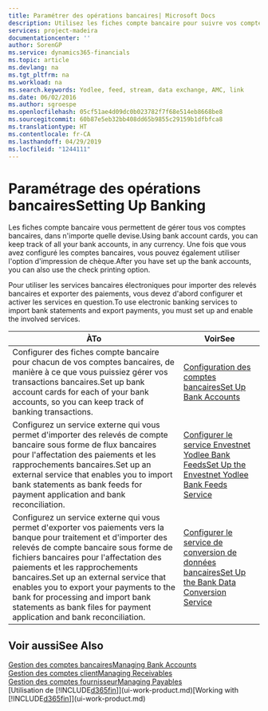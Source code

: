 ```yaml
---
title: Paramétrer des opérations bancaires| Microsoft Docs
description: Utilisez les fiches compte bancaire pour suivre vos comptes bancaires et paramétrer le flux bancaire, telles que Yodlee, pour échanger des données.
services: project-madeira
documentationcenter: ''
author: SorenGP
ms.service: dynamics365-financials
ms.topic: article
ms.devlang: na
ms.tgt_pltfrm: na
ms.workload: na
ms.search.keywords: Yodlee, feed, stream, data exchange, AMC, link
ms.date: 06/02/2016
ms.author: sgroespe
ms.openlocfilehash: 05cf51ae4d09dc0b023782f7f68e514eb8668be8
ms.sourcegitcommit: 60b87e5eb32bb408dd65b9855c29159b1dfbfca8
ms.translationtype: HT
ms.contentlocale: fr-CA
ms.lasthandoff: 04/29/2019
ms.locfileid: "1244111"
---
```

# <a name="setting-up-banking"></a><span data-ttu-id="7ee6a-103">Paramétrage des opérations bancaires</span><span class="sxs-lookup"><span data-stu-id="7ee6a-103">Setting Up Banking</span></span>
<span data-ttu-id="7ee6a-104">Les fiches compte bancaire vous permettent de gérer tous vos comptes bancaires, dans n'importe quelle devise.</span><span class="sxs-lookup"><span data-stu-id="7ee6a-104">Using bank account cards, you can keep track of all your bank accounts, in any currency.</span></span> <span data-ttu-id="7ee6a-105">Une fois que vous avez configuré les comptes bancaires, vous pouvez également utiliser l'option d'impression de chèque.</span><span class="sxs-lookup"><span data-stu-id="7ee6a-105">After you have set up the bank accounts, you can also use the check printing option.</span></span>

<span data-ttu-id="7ee6a-106">Pour utiliser les services bancaires électroniques pour importer des relevés bancaires et exporter des paiements, vous devez d'abord configurer et activer les services en question.</span><span class="sxs-lookup"><span data-stu-id="7ee6a-106">To use electronic banking services to import bank statements and  export payments, you must set up and enable the involved services.</span></span>

| <span data-ttu-id="7ee6a-107">À</span><span class="sxs-lookup"><span data-stu-id="7ee6a-107">To</span></span> | <span data-ttu-id="7ee6a-108">Voir</span><span class="sxs-lookup"><span data-stu-id="7ee6a-108">See</span></span> |
| --- | --- |
| <span data-ttu-id="7ee6a-109">Configurer des fiches compte bancaire pour chacun de vos comptes bancaires, de manière à ce que vous puissiez gérer vos transactions bancaires.</span><span class="sxs-lookup"><span data-stu-id="7ee6a-109">Set up bank account cards for each of your bank accounts, so you can keep track of banking transactions.</span></span> |[<span data-ttu-id="7ee6a-110">Configuration des comptes bancaires</span><span class="sxs-lookup"><span data-stu-id="7ee6a-110">Set Up Bank Accounts</span></span>](bank-how-setup-bank-accounts.md) |
| <span data-ttu-id="7ee6a-111">Configurez un service externe qui vous permet d'importer des relevés de compte bancaire sous forme de flux bancaires pour l'affectation des paiements et les rapprochements bancaires.</span><span class="sxs-lookup"><span data-stu-id="7ee6a-111">Set up an external service that enables you to import bank statements as bank feeds for payment application and bank reconciliation.</span></span> |[<span data-ttu-id="7ee6a-112">Configurer le service Envestnet Yodlee Bank Feeds</span><span class="sxs-lookup"><span data-stu-id="7ee6a-112">Set Up the Envestnet Yodlee Bank Feeds Service</span></span>](bank-how-setup-bank-statement-service.md) |
| <span data-ttu-id="7ee6a-113">Configurez un service externe qui vous permet d'exporter vos paiements vers la banque pour traitement et d'importer des relevés de compte bancaire sous forme de fichiers bancaires pour l'affectation des paiements et les rapprochements bancaires.</span><span class="sxs-lookup"><span data-stu-id="7ee6a-113">Set up an external service that enables you to export your payments to the bank for processing  and import bank statements as bank files for payment application and bank reconciliation.</span></span> |[<span data-ttu-id="7ee6a-114">Configurer le service de conversion de données bancaires</span><span class="sxs-lookup"><span data-stu-id="7ee6a-114">Set Up the Bank Data Conversion Service</span></span>](bank-how-setup-bank-data-conversion-service.md) |

## <a name="see-also"></a><span data-ttu-id="7ee6a-115">Voir aussi</span><span class="sxs-lookup"><span data-stu-id="7ee6a-115">See Also</span></span>
[<span data-ttu-id="7ee6a-116">Gestion des comptes bancaires</span><span class="sxs-lookup"><span data-stu-id="7ee6a-116">Managing Bank Accounts</span></span>](bank-manage-bank-accounts.md)  
[<span data-ttu-id="7ee6a-117">Gestion des comptes client</span><span class="sxs-lookup"><span data-stu-id="7ee6a-117">Managing Receivables</span></span>](receivables-manage-receivables.md)  
[<span data-ttu-id="7ee6a-118">Gestion des comptes fournisseur</span><span class="sxs-lookup"><span data-stu-id="7ee6a-118">Managing Payables</span></span>](payables-manage-payables.md)  
<span data-ttu-id="7ee6a-119">[Utilisation de [!INCLUDE[d365fin](includes/d365fin_md.md)]](ui-work-product.md)</span><span class="sxs-lookup"><span data-stu-id="7ee6a-119">[Working with [!INCLUDE[d365fin](includes/d365fin_md.md)]](ui-work-product.md)</span></span>
